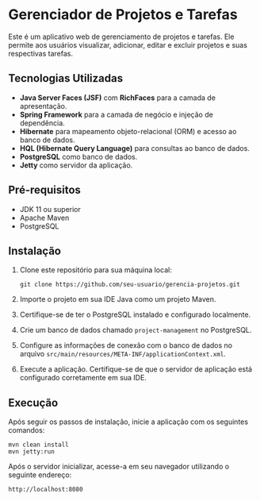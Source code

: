 # Gerenciador de Projetos e Tarefas

Este é um aplicativo web de gerenciamento de projetos e tarefas. Ele permite aos usuários visualizar, adicionar, editar e excluir projetos e suas respectivas tarefas.

## Tecnologias Utilizadas

- **Java Server Faces (JSF)** com **RichFaces** para a camada de apresentação.
- **Spring Framework** para a camada de negócio e injeção de dependência.
- **Hibernate** para mapeamento objeto-relacional (ORM) e acesso ao banco de dados.
- **HQL (Hibernate Query Language)** para consultas ao banco de dados.
- **PostgreSQL** como banco de dados.
- **Jetty** como servidor da aplicação.

## Pré-requisitos

- JDK 11 ou superior
- Apache Maven
- PostgreSQL

## Instalação

1. Clone este repositório para sua máquina local:
   ```
   git clone https://github.com/seu-usuario/gerencia-projetos.git
   ```

2. Importe o projeto em sua IDE Java como um projeto Maven.

3. Certifique-se de ter o PostgreSQL instalado e configurado localmente.

4. Crie um banco de dados chamado `project-management` no PostgreSQL.

5. Configure as informações de conexão com o banco de dados no arquivo `src/main/resources/META-INF/applicationContext.xml`.

6. Execute a aplicação. Certifique-se de que o servidor de aplicação está configurado corretamente em sua IDE.

## Execução

Após seguir os passos de instalação, inicie a aplicação com os seguintes comandos:
```
mvn clean install
mvn jetty:run
```

Após o servidor inicializar, acesse-a em seu navegador utilizando o seguinte endereço:
```
http://localhost:8080
```
